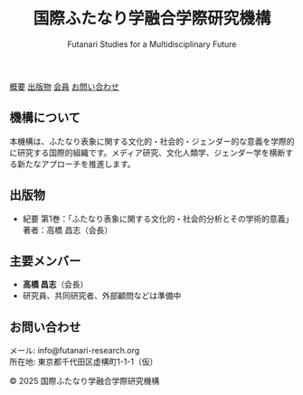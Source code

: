 <!DOCTYPE html>
<html lang="ja">
<head>
  
<header>
  <h1>国際ふたなり学融合学際研究機構</h1>
  <p>Futanari Studies for a Multidisciplinary Future</p>
</header>

<nav>
  <a href="#about">概要</a>
  <a href="#publications">出版物</a>
  <a href="#members">会員</a>
  <a href="#contact">お問い合わせ</a>
</nav>

<div class="container">

  <section id="about">
    <h2>機構について</h2>
    <p>本機構は、ふたなり表象に関する文化的・社会的・ジェンダー的な意義を学際的に研究する国際的組織です。メディア研究、文化人類学、ジェンダー学を横断する新たなアプローチを推進します。</p>
  </section>

  <section id="publications">
    <h2>出版物</h2>
    <ul>
      <li>紀要 第1巻：「ふたなり表象に関する文化的・社会的分析とその学術的意義」<br>
          著者：高橋 昌志（会長）</li>
    </ul>
  </section>

  <section id="members">
    <h2>主要メンバー</h2>
    <ul>
      <li><strong>高橋 昌志</strong>（会長）</li>
      <li>研究員、共同研究者、外部顧問などは準備中</li>
    </ul>
  </section>

  <section id="contact">
    <h2>お問い合わせ</h2>
    <p>メール: info@futanari-research.org<br>
       所在地: 東京都千代田区虚構町1-1-1（仮）</p>
  </section>

</div>

<footer>
  &copy; 2025 国際ふたなり学融合学際研究機構
</footer>

</body>
</html>



